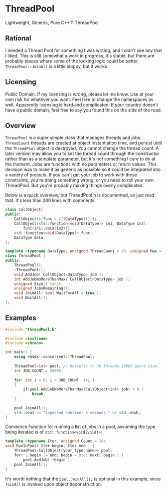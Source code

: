 # ThreadPool
Lightweight, Generic, Pure C++11 ThreadPool

## Rational
I needed a Thread Pool for something I was writing, and I didn't see any that I liked. This is still somewhat a work in progress; it's stable, but there are probably places where some of the locking logic could be better. `ThreadPool::JoinAll` is a little sloppy, but it works. 

## Licensing 
Public Domain. If my licensing is wrong, please let me know. Use at your own risk for whatever you want. Feel free to change the namespaces as well. Apparently licensing is hard and complicated. If your country doesn't have a public domain, feel free to say you found this on the side of the road. 

## Overview
`ThreadPool` is a super simple class that manages threads and jobs. `ThreadCount` threads are created at object instantiation time, and persist until the `ThreadPool` object is destroyed. You cannot change the thread count. A later version may allow you to set the thread count through the constructor rather than as a template parameter, but it's not something I care to do at the moment. Jobs are functions with no parameters or return values. This decision was to make it as generic as possible so it could be integrated into a variety of projects. If you can't get your job to work with those constraints, you're doing something wrong, or you need to roll your own ThreadPool. But you're probably making things overly complicated.

Below is a quick overview, but ThreadPool.h is documented, so just read that. It's less than 200 lines with comments.

```c++
class CallObject{
public:
	CallObject(){func = [](DataType){};};
	CallObject(std::function<void(DataType)> in1, DataType in2):
		func(in1),data(in2){};
	std::function<void(DataType)> func;
	DataType data;
};

template <typename DataType, unsigned ThreadCount = 20, unsigned Max = 10000>
class ThreadPool {
public:
    ThreadPool();
    ~ThreadPool();
    void AddJob( CallObject<DataType> job );
	int AddJobNoMoreThanMax( CallObject<DataType> job );
    unsigned Size() const;
    unsigned JobsRemaining();
    void JoinAll( bool WaitForAll = true );
    void WaitAll();
};
```

## Examples
```c++
#include "ThreadPool.h"

#include <iostream>
#include <chrono>

int main() {
    using nbsdx::concurrent::ThreadPool;
    
    ThreadPool<int> pool; // Defaults to 20 threads,10000 queue size.
    int JOB_COUNT = 20000;
    
    for( int i = 0; i < JOB_COUNT; ++i )
	{
        if(pool.AddJobNoMoreThanMax(CallObject<int> job) < 0 )
			break;
	}
    
    pool.JoinAll();
    std::cout << "Expected runtime: x seconds." << std::endl;
}
```

Convience Function for running a list of jobs in a pool, assuming the type being iterated is of `std::function<void(void)>`:
```c++
template <typename Iter, unsigned Count = 10>
void RunInPool( Iter begin, Iter end ) {
    ThreadPool<CallObject<your_type_name>> pool;
    for( ; begin != end; begin = std::next( begin ) )
        pool.AddJob( *begin );
    pool.JoinAll();
}
```
It's worth nothing that the `pool.JoinAll();` is optional in this example, since `JoinAll` is invoked upon object deconstruction. 
